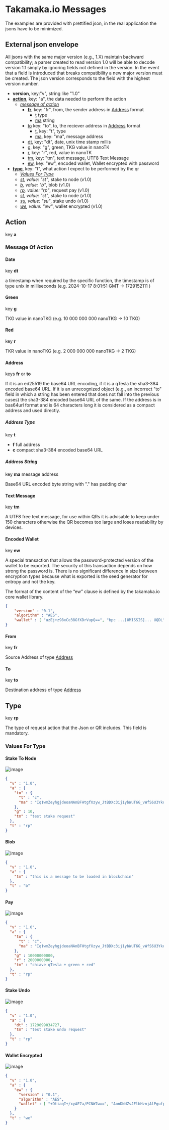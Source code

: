 # Takamaka.io Messages

The examples are provided with prettified json, in the real application the 
jsons have to be minimized.

## External json envelope

All jsons with the same major version (e.g., 1.X) maintain backward 
compatibility; a parser created to read version 1.0 will be able to decode 
version 1.1 simply by ignoring fields not defined in the version. 
In the event that a field is introduced that breaks compatibility a new major 
version must be created. The json version corresponds to the field with the 
highest version number.

- **version**, key:"v", string like "1.0"
- **[action](#Action)**, key: "a", the data needed to perform the action
    - *[message of action](#Message-Of-Action)*
        - **[fr](#From)**, key: "fr", from, the sender address in [Address](#Address) format
            - [t](#Address-Type) type
            - [ma](#Address-String) string
        - [to](#To) key: "to", to, the reciever address in [Address](#Address) format
            - [t](#Address-Type), key: "t", type
            - [ma](#Address-String), key: "ma", message address
        - [dt](#Date), key: "dt", date, unix time stamp millis
        - [g](#Green), key: "g", green, TKG value in nanoTK
        - [r](#Red), key: "r", red, value in nanoTK
        - [tm](#Text-Message), key: "tm", text message, UTF8 Text Message
        - [ew](#Encoded-Wallet), key: "ew", encoded wallet, Wallet encrypted with password
- **[type](#Values-For-Type)**, key: "t", what action I expect to be performed by the qr
    - *[Values For Type](#Values-For-Type)*
    - *[st](#Stake-To-Node), value: "st"*, stake to node (v1.0)
    - *[b](#Blob), value: "b"*, blob (v1.0)
    - *[rp](#Request-Pay), value: "rp"*, request pay (v1.0)
    - *[st](#Stake-To-Node), value: "st"*, stake to node (v1.0)
    - *[su](#Steke-Undo), value: "su"*, stake undo (v1.0)
    - *[we](#Wallet-Encrypted), value: "ew"*, wallet encrypted (v1.0)

## Action

key **a**

### Message Of Action

#### Date

key **dt**

a timestamp when required by the specific function, the timestamp is of type 
unix in milliseconds (e.g. 2024-10-17 8:01:51 GMT &rarr; 1729152111 )

#### Green

key **g**

TKG value in nanoTKG (e.g. 10 000 000 000 nanoTKG &rarr; 10 TKG)

#### Red

key **r**

TKR value in nanoTKG (e.g. 2 000 000 000 nanoTKG &rarr; 2 TKG)

#### Address

keys **fr** or **to**

If it is an ed25519 the base64 URL encoding, if it is a qTesla the sha3-384 
encoded base64 URL. If it is an unrecognized object (e.g., an incorrect "to" 
field in which a string has been entered that does not fall into the previous 
cases) the sha3-384 encoded base64 URL of the same. If the address is in 
bas64url format and is 64 characters long it is considered as a compact address 
and used directly.

##### Address Type

key **t**

 - **f** full address
 - **c** compact sha3-384 encoded base64 URL


##### Address String

key **ma** message address

Base64 URL encoded byte string with "." has padding char

#### Text Message

key **tm**

A UTF8 free text message, for use within QRs it is advisable to keep under 
150 characters otherwise the QR becomes too large and loses readability 
by devices.

#### Encoded Wallet

key **ew**

A special transaction that allows the password-protected version of the wallet 
to be exported. The security of this transaction depends on how strong 
the password is. There is no significant difference in size between encryption 
types because what is exported is the seed generator for entropy and 
not the key.

The format of the content of the “ew” clause is defined by the 
takamaka.io core wallet library.

```json
{
    "version" : "0.1",
    "algorithm" : "AES",
    "wallet" : [ "uzEj+z98xCe38GfXDrVupQ==", "bpc ...[OMISSIS]... UQDL" ]
}
```

#### From

key **fr**

Source Address of type [Address](#Address)

#### To

key **to**

Destination address of type [Address](#Address)

## Type

key **rp**

The type of request action that the Json or QR includes. This field is 
mandatory.

### Values For Type

#### Stake To Node

![image](https://github.com/takamaka-dev/messages/blob/master/src/main/resources/img/STAKE.png)

```json
{
  "v" : "1.0",
  "a" : {
    "to" : {
      "t" : "c",
      "ma" : "Iq1wmZeyhgjdeoaNAnBFHtgfXzyw_JtBDXc3ij1ybWuT6G_vWfS6U3YkuBJNYs3r"
    },
    "g" : 10,
    "tm" : "test stake request"
  },
  "t" : "rp"
}
```

#### Blob

![image](https://github.com/takamaka-dev/messages/blob/master/src/main/resources/img/BLOB.png)

```json
{
  "v" : "1.0",
  "a" : {
    "tm" : "this is a message to be loaded in blockchain"
  },
  "t" : "b"
}
```

#### Pay

![image](https://github.com/takamaka-dev/messages/blob/master/src/main/resources/img/PAY.png)

```json
{
  "v" : "1.0",
  "a" : {
    "to" : {
      "t" : "c",
      "ma" : "Iq1wmZeyhgjdeoaNAnBFHtgfXzyw_JtBDXc3ij1ybWuT6G_vWfS6U3YkuBJNYs3r"
    },
    "g" : 10000000000,
    "r" : 2000000000,
    "tm" : "chiave qTesla + green + red"
  },
  "t" : "rp"
}
```

#### Stake Undo

![image](https://github.com/takamaka-dev/messages/blob/master/src/main/resources/img/STAKE_UNDO.png)

```json
{
  "v" : "1.0",
  "a" : {
    "dt" : 1729099034727,
    "tm" : "test stake undo request"
  },
  "t" : "rp"
}
```

#### Wallet Encrypted

![image](https://github.com/takamaka-dev/messages/blob/master/src/main/resources/img/WALLET_ENC.png)

```json
{
  "v" : "1.0",
  "a" : {
    "ew" : {
      "version" : "0.1",
      "algorithm" : "AES",
      "wallet" : [ "+DtiaqI+/xyAE7a/PCNW7w==", "AonDNdZsJFlbHznjAlPgufpL+OwnfMbPwJTOLqcFB+ZaxlB9O21SBn7xF11ah1UNXS4JtsTjfsbkXB2+NZsTPyYohbQmDp3iqSrkV2qPEPZkn6iU8+lbk93tvOubObgvNiYFY+9FhPWUFWi1tW8jbp0zzTF51vRGuDTTcaNjh7xYDu0VgsAhr4ogsg/bR97b2my6V5ulSW404f76bh9NUbEadcFS0zlyQr3C2tLmaFbTdRVd8XKA0Yn4iltUZF5SrppkS8eY+bYRr3sxstkpGZkeEl5ajsoBv5rSVMbn4SuN9l5sJZeoa8yr9RmZ7UKHRP9FdjaoVtsQfwioawxDBXcPoRcO96Kf0mB4lrkLdkpn9c8zhSfpwZ+AIAUkPHRurdufFFG3C8TaEpv+6SoeecNNuAGxOg4oQT1myabZqHSs9ei6PGzQpTIRuDzvLp5vj1kkghUvs265Tsl7LQ4W4sb859oxgIHqRV/IV682gdg=" ]
    }
  },
  "t" : "we"
}
```